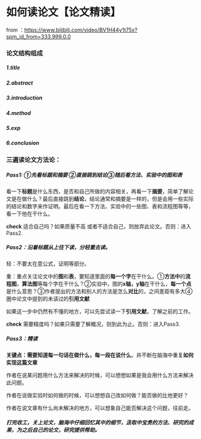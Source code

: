 # 如何读论文【论文精读】

from ：https://www.bilibili.com/video/BV1H44y1t75x?spm_id_from=333.999.0.0


### 论文结构组成

##### 1.title

##### 2.abstract

##### 3.introduction

##### 4.method

##### 5.exp

##### 6.conclusion

### 三遍读论文方法论：

##### Pass1: ①先看标题和摘要 ②直接跳到结论③随后看方法、实验中的图和表

看一下**标题**是什么东西，是否和自己所做的内容相关，再看一下**摘要**，简单了解论文是在做什么？最后直接跳到**结论**，结论通常和摘要是一样的，但是会用一些实际的结论和数字来作证明。最后在看一下方法、实验中的一些图、表和流程图等等，看一下他在干什么。

**check** 适合自己吗？如果质量不高 或者不适合自己，则放弃此论文。否则：进入Pass2.

##### Pass2：沿着标题从上往下读，分轻重去读。

轻：不要太在意公式，证明等部分。

重：重点关注论文中的**图**和**表**，要知道里面的**每一个字**在干什么。①**方法中**的**流程图**，**算法图**等每个字在干什么？②实验中，图的**x轴，y轴**在干什么，**每一个点**是什么意思？③作者提出的方法和别人的方法是怎么**对比**的，之间差距有多大④圈中论文中提到的未读过的**引用文献**

如果这一步中仍然有不懂的地方，可以先尝试读一下**引用文献**，了解之前的工作。

**check** 需要精度吗？如果只需要了解概况，则到此为止。否则：进入Pass3.

##### Pass3：**精读** 

**关键点：需要知道每一句话在做什么，每一段在说什么**。并不断在脑海中重复**如何实现这篇文章**

作者在说某问题用什么方法来解决的时候，可以想想如果是我会用什么方法来解决此问题。

作者在说做实验时如何做的时候，可以想想自己改如何做？能否做的比他更好？

作者在说文章有什么尚未解决的地方，可以想象自己能否解决这个问题，往前走。



##### 打完收工，关上论文，脑海中仔细回忆其中的细节，汲取中宝贵的方法、研究的成果，为之后自己的论文，研究提供帮助。


